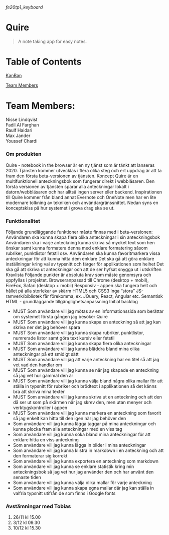 ###### fe20tp1_keyboard

# Quire
> A note taking app for easy notes.

# Table of Contents

[KanBan](https://github.com/maxjander/fe20tp1_keyboard/projects/1 "Our kanban board")

[Team Members]("team-members")


# <a name="team-members"></a> Team Members:
Nisse Lindqvist  
Fadil Al Farghan  
Raulf Haidari  
Max Jander  
Youssef Chardi  


### Om produkten
Quire - notebook in the browser är en ny tjänst som är tänkt att lanseras 2020. Tjänsten kommer utvecklas i flera olika steg och ert uppdrag är att ta fram den första beta-versionen av tjänsten.
Koncept
Quire är en multifunktionell anteckningsbok som fungerar direkt i webbläsaren. Den första versionen av tjänsten sparar alla anteckningar lokalt i datorn/webbläsaren och har alltså ingen server eller backend.
Inspirationen till Quire kommer från bland annat Evernote och OneNote men har en lite modernare tolkning av tekniken och användargränssnittet.
Nedan syns en konceptskiss på hur systemet i grova drag ska se ut.


### Funktionalitet
Följande grundläggande funktioner måste finnas med i beta-versionen:
Användaren ska kunna skapa flera olika anteckningar i sin anteckningsbok
Användaren ska i varje anteckning kunna skriva så mycket text som hen önskar samt kunna formatera denna med enklare formatering såsom rubriker, punktlistor fetstil osv.
Användaren ska kunna favoritmarkera vissa anteckningar för att kunna hitta dem enklare
Det ska gå att göra enklare inställningar kring val av typsnitt och färger för applikationen som helhet
Det ska gå att skriva ut anteckningar och att de ser hyfsat snygga ut i utskriften
Kravlista
Följande punkter är absoluta krav som måste genomsyra och uppfyllas i projektet.
Browseranpassad till Chrome (desktop + mobil), FireFox, Safari (desktop + mobil)
Responsiv - appen ska fungera helt och hållet på alla storlekar av skärm
HTML5 och CSS3
Inga “stora” JS-ramverk/bibliotek får förekomma, ex. JQuery, React, Angular etc.
Semantisk HTML - grundläggande tillgänglighetsanpassning
Initial backlog

- MUST Som användare vill jag mötas av en informationssida som berättar om systemet första gången jag besöker Quire
- MUST Som användare vill jag kunna skapa en anteckning så att jag kan skriva ner det jag behöver spara
- MUST Som användare vill jag kunna skapa rubriker, punktlistor, numrerade listor samt göra text kursiv eller fetstil
- MUST Som användare vill jag kunna skapa flera olika anteckningar
- MUST Som användare vill jag kunna bläddra bland mina olika anteckningar på ett smidigt sätt
- MUST Som användare vill jag att varje anteckning har en titel så att jag vet vad den handlar om
- MUST Som användare vill jag kunna se när jag skapade en anteckning så jag vet hur gammal den är
- MUST Som användare vill jag kunna välja bland några olika mallar för att ställa in typsnitt för rubriker och brödtext i applikationen så det känns bra att skriva mina texter
- MUST Som användare vill jag kunna skriva ut en anteckning och att den då ser ut som på skärmen när jag skrev den, men utan menyer och verktygskontroller i appen
- MUST Som användare vill jag kunna markera en anteckning som favorit så jag enkelt kan hitta till den igen när jag behöver den
- Som användare vill jag kunna lägga taggar på mina anteckningar och kunna plocka fram alla anteckningar med en viss tag
- Som användare vill jag kunna söka bland mina anteckningar för att enklare hitta en viss anteckning
- Som användare vill jag kunna lägga in bilder i mina anteckningar
- Som användare vill jag kunna klistra in markdown i en anteckning och att den formaterar sig korrekt
- Som användare vill jag kunna exportera en anteckning som markdown
- Som användare vill jag kunna se enklare statistik kring min anteckningsbok så jag vet hur jag använder den och har använt den senaste tiden
- Som användare vill jag kunna välja olika mallar för varje anteckning
- Som användare vill jag kunna skapa egna mallar där jag kan ställa in valfria typsnitt utifrån de som finns i Google fonts

### Avstämningar med Tobias

1. 26/11 kl 15.00
2. 3/12 kl 09.30
3. 10/12 kl 15.30
